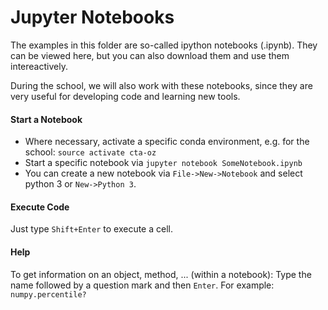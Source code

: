 # Jupyter Notebooks

The examples in this folder are so-called ipython notebooks (.ipynb). They can be viewed here, but you can also download them and use them intereactively.

During the school, we will also work with these notebooks, since they are very useful for developing code and learning new tools.

#### Start a Notebook

* Where necessary, activate a specific conda environment, e.g. for the school: `source activate cta-oz`
* Start a specific notebook via `jupyter notebook SomeNotebook.ipynb`
* You can create a new notebook via `File->New->Notebook` and select python 3 or `New->Python 3`.

#### Execute Code

Just type `Shift+Enter` to execute a cell.

#### Help

To get information on an object, method, ... (within a notebook): Type the name followed by a question mark and then `Enter`.
For example:
`numpy.percentile?`
